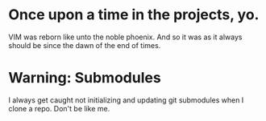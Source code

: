 # Once upon a time in the projects, yo.

VIM was reborn like unto the noble phoenix.  And so it was as it always should be since the dawn of the end of times.

# Warning: Submodules

I always get caught not initializing and updating git submodules when I clone a repo. Don't be like me.

